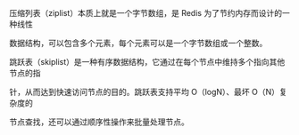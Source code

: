 压缩列表（ziplist）本质上就是一个字节数组，是 Redis 为了节约内存而设计的一种线性 

数据结构，可以包含多个元素，每个元素可以是一个字节数组或一个整数。 

跳跃表（skiplist）是一种有序数据结构，它通过在每个节点中维持多个指向其他节点的指 

针，从而达到快速访问节点的目的。跳跃表支持平均 O（logN）、最坏 O（N）复杂度的 

节点查找，还可以通过顺序性操作来批量处理节点。

